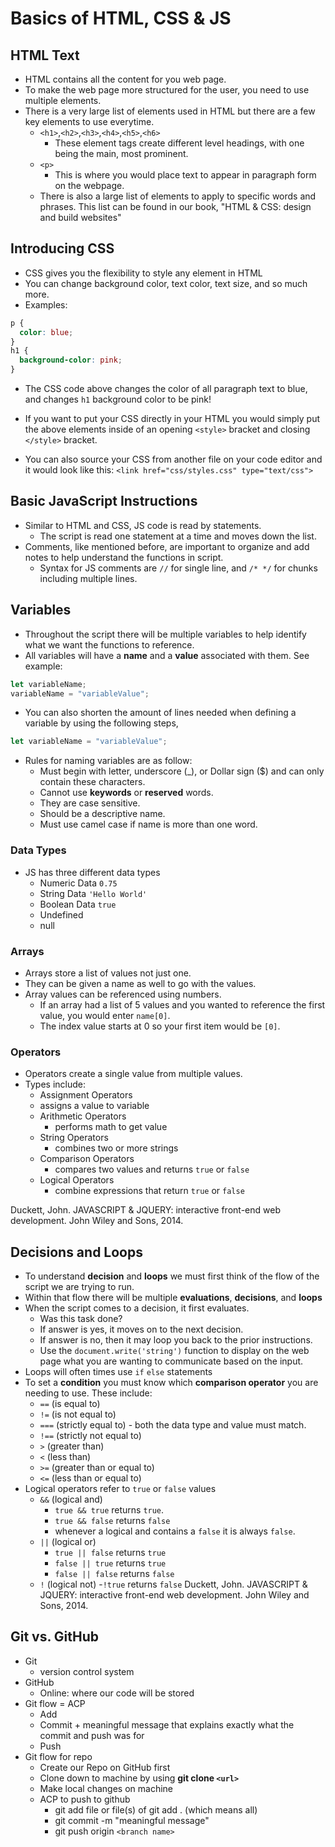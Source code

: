 # Basics of HTML, CSS & JS

## HTML Text

- HTML contains all the content for you web page.
- To make the web page more structured for the user, you need to use multiple elements.
- There is a very large list of elements used in HTML but there are a few key elements to use everytime.
  - `<h1>`,`<h2>`,`<h3>`,`<h4>`,`<h5>`,`<h6>`
    - These element tags create different level headings, with one being the main, most prominent.
  - `<p>`
    - This is where you would place text to appear in paragraph form on the webpage.
  - There is also a large list of elements to apply to specific words and phrases. This list can be found in our book, "HTML & CSS: design and build websites"

## Introducing CSS

- CSS gives you the flexibility to style any element in HTML
- You can change background color, text color, text size, and so much more.
- Examples:

```css
p {
  color: blue;
}
h1 {
  background-color: pink;
}
```

- The CSS code above changes the color of all paragraph text to blue, and changes `h1` background color to be pink!

- If you want to put your CSS directly in your HTML you would simply put the above elements inside of an opening `<style>` bracket and closing `</style>` bracket.
- You can also source your CSS from another file on your code editor and it would look like this:
  `<link href="css/styles.css" type="text/css">`

## Basic JavaScript Instructions

- Similar to HTML and CSS, JS code is read by statements.
  - The script is read one statement at a time and moves down the list.
- Comments, like mentioned before, are important to organize and add notes to help understand the functions in script.
  - Syntax for JS comments are `//` for single line, and `/* */` for chunks including multiple lines.

## Variables

- Throughout the script there will be multiple variables to help identify what we want the functions to reference.
- All variables will have a **name** and a **value** associated with them. See example:

```js
let variableName;
variableName = "variableValue";
```

- You can also shorten the amount of lines needed when defining a variable by using the following steps,

```js
let variableName = "variableValue";
```

- Rules for naming variables are as follow:
  - Must begin with letter, underscore (\_), or Dollar sign ($) and can only contain these characters.
  - Cannot use **keywords** or **reserved** words.
  - They are case sensitive.
  - Should be a descriptive name.
  - Must use camel case if name is more than one word.

### Data Types

- JS has three different data types
  - Numeric Data `0.75`
  - String Data `'Hello World'`
  - Boolean Data `true`
  - Undefined
  - null

### Arrays

- Arrays store a list of values not just one.
- They can be given a name as well to go with the values.
- Array values can be referenced using numbers.
  - If an array had a list of 5 values and you wanted to reference the first value, you would enter `name[0]`.
  - The index value starts at 0 so your first item would be `[0]`.

### Operators

- Operators create a single value from multiple values.
- Types include:
  - Assignment Operators
  - assigns a value to variable
  - Arithmetic Operators
    - performs math to get value
  - String Operators
    - combines two or more strings
  - Comparison Operators
    - compares two values and returns `true` or `false`
  - Logical Operators
    - combine expressions that return `true` or `false`

Duckett, John. JAVASCRIPT &amp; JQUERY: interactive front-end web development. John Wiley and Sons, 2014.

## Decisions and Loops

- To understand **decision** and **loops** we must first think of the flow of the script we are trying to run.
- Within that flow there will be multiple **evaluations**, **decisions**, and **loops**
- When the script comes to a decision, it first evaluates.
  - Was this task done?
  - If answer is yes, it moves on to the next decision.
  - If answer is no, then it may loop you back to the prior instructions.
  - Use the `document.write('string')` function to display on the web page what you are wanting to communicate based on the input.
- Loops will often times use `if` `else` statements
- To set a **condition** you must know which **comparison operator** you are needing to use. These include:
  - `==` (is equal to)
  - `!=` (is not equal to)
  - `===` (strictly equal to) - both the data type and value must match.
  - `!==` (strictly not equal to)
  - `>` (greater than)
  - `<` (less than)
  - `>=` (greater than or equal to)
  - `<=` (less than or equal to)
- Logical operators refer to `true` or `false` values
  - `&&` (logical and)
    - `true && true` returns `true`.
    - `true && false` returns `false`
    - whenever a logical and contains a `false` it is always `false`.
  - `||` (logical or)
    - `true || false` returns `true`
    - `false || true` returns `true`
    - `false || false` returns `false`
  - `!` (logical not) -`!true` returns `false`
    Duckett, John. JAVASCRIPT &amp; JQUERY: interactive front-end web development. John Wiley and Sons, 2014.

## Git vs. GitHub

- Git
  - version control system
- GitHub
  - Online: where our code will be stored
- Git flow = ACP
  - Add
  - Commit + meaningful message that explains exactly what the commit and push was for
  - Push
- Git flow for repo
  - Create our Repo on GitHub first
  - Clone down to machine by using **git clone `<url>`**
  - Make local changes on machine
  - ACP to push to github
    - git add file or file(s) of git add . (which means all)
    - git commit -m "meaningful message"
    - git push origin `<branch name>`
